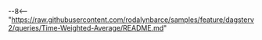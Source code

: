 --8<-- "https://raw.githubusercontent.com/rodalynbarce/samples/feature/dagsterv2/queries/Time-Weighted-Average/README.md"